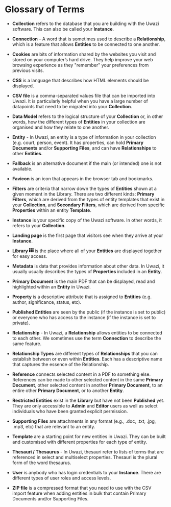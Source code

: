 # Glossary of Terms

- **Collection** refers to the database that you are building with the Uwazi software. This can also be called your **Instance**.

- **Connection** - A word that is sometimes used to describe a **Relationship**, which is a feature that allows **Entities** to be connected to one another.

- **Cookies** are bits of information shared by the websites you visit and stored on your computer’s hard drive. They help improve your web browsing experience as they "remember" your preferences from previous visits.

- **CSS** is a language that describes how HTML elements should be displayed.

- **CSV file** is a comma-separated values file that can be imported into Uwazi. It is particularly helpful when you have a large number of datapoints that need to be migrated into your **Collection**.

- **Data Model** refers to the logical structure of your **Collection** or, in other words, how the different types of **Entities** in your collection are organised and how they relate to one another.

- **Entity** - In Uwazi, an entity is a type of information in your collection (e.g. court, person, event). It has properties, can hold **Primary Documents** and/or **Supporting Files**, and can have **Relationships** to other **Entities**.

- **Fallback** is an alternative document if the main (or intended) one is not available.

- **Favicon** is an icon that appears in the browser tab and bookmarks.

- **Filters** are criteria that narrow down the types of **Entities** shown at a given moment in the Library. There are two different kinds: **Primary Filters**, which are derived from the types of entity templates that exist in your **Collection**, and **Secondary Filters**, which are derived from specific **Properties** within an entity **Template**.

- **Instance** is your specific copy of the Uwazi software. In other words, it refers to your **Collection**.

- **Landing page** is the first page that visitors see when they arrive at your **Instance**.

- **Library** ![](images/image_0.png) is the place where all of your **Entities** are displayed together for easy access.

- **Metadata** is data that provides information about other data. In Uwazi, it usually usually describes the types of **Properties** included in an **Entity**.

- **Primary Document** is the main PDF that can be displayed, read and highlighted within an **Entity** in Uwazi.

- **Property** is a descriptive attribute that is assigned to **Entities** (e.g. author, significance, status, etc).

- **Published Entities** are seen by the public (if the instance is set to public) or everyone who has access to the instance (if the instance is set to private).

- **Relationship** - In Uwazi, a **Relationship** allows entities to be connected to each other. We sometimes use the term **Connection** to describe the same feature.

- **Relationship Types** are different types of **Relationships** that you can establish between or even within **Entities**. Each has a descriptive name that captures the essence of the Relationship.

- **Reference** connects selected content in a PDF to something else. References can be made to other selected content in the same **Primary Document**, other selected content in another **Primary Document**, to an entire other **Primary Document**, or to another **Entity**.

- **Restricted Entities** exist in the **Library** but have not been **Published** yet. They are only accessible to **Admin** and **Editor** users as well as select individuals who have been granted explicit permission.

- **Supporting Files** are attachments in any format (e.g., .doc, .txt, .jpg, .mp3, etc) that are relevant to an entity.

- **Template** are a starting point for new entities in Uwazi. They can be built and customised with different properties for each type of entity.

- **Thesauri / Thesaurus** - In Uwazi, thesauri refer to lists of terms that are referenced in select and multiselect properties. Thesauri is the plural form of the word thesaurus.

- **User** is anybody who has login credentials to your **Instance**. There are different types of user roles and access levels.

- **ZIP file** is a compressed format that you need to use with the CSV import feature when adding entities in bulk that contain Primary Documents and/or Supporting Files.

